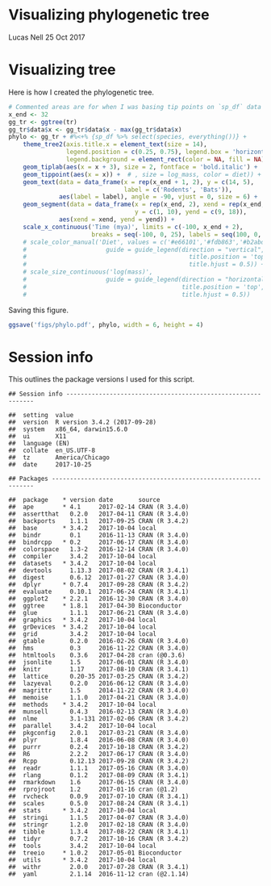 Visualizing phylogenetic tree
================
Lucas Nell
25 Oct 2017

Visualizing tree
================

Here is how I created the phylogenetic tree.

``` r
# Commented areas are for when I was basing tip points on `sp_df` data frame values
x_end <- 32
gg_tr <- ggtree(tr)
gg_tr$data$x <- gg_tr$data$x - max(gg_tr$data$x)
phylo <- gg_tr + #%<+% {sp_df %>% select(species, everything())} +
    theme_tree2(axis.title.x = element_text(size = 14),
                legend.position = c(0.25, 0.75), legend.box = 'horizontal',
                legend.background = element_rect(color = NA, fill = NA)) +
    geom_tiplab(aes(x = x + 3), size = 2, fontface = 'bold.italic') +
    geom_tippoint(aes(x = x)) +  # , size = log_mass, color = diet)) +
    geom_text(data = data_frame(x = rep(x_end + 1, 2), y = c(14, 5), 
                                label = c('Rodents', 'Bats')), 
              aes(label = label), angle = -90, vjust = 0, size = 6) +
    geom_segment(data = data_frame(x = rep(x_end, 2), xend = rep(x_end, 2), 
                                   y = c(1, 10), yend = c(9, 18)), 
              aes(xend = xend, yend = yend)) +
    scale_x_continuous('Time (mya)', limits = c(-100, x_end + 2),
                       breaks = seq(-100, 0, 25), labels = seq(100, 0, -25))# +
    # scale_color_manual('Diet', values = c('#e66101','#fdb863','#b2abd2','#5e3c99'),
    #                      guide = guide_legend(direction = "vertical",
    #                                             title.position = 'top', 
    #                                             title.hjust = 0.5)) +
    # scale_size_continuous('log(mass)', 
    #                      guide = guide_legend(direction = "horizontal",
    #                                           title.position = 'top', 
    #                                           title.hjust = 0.5))
```

Saving this figure.

``` r
ggsave('figs/phylo.pdf', phylo, width = 6, height = 4)
```

Session info
============

This outlines the package versions I used for this script.

    ## Session info -------------------------------------------------------------

    ##  setting  value                       
    ##  version  R version 3.4.2 (2017-09-28)
    ##  system   x86_64, darwin15.6.0        
    ##  ui       X11                         
    ##  language (EN)                        
    ##  collate  en_US.UTF-8                 
    ##  tz       America/Chicago             
    ##  date     2017-10-25

    ## Packages -----------------------------------------------------------------

    ##  package    * version date       source        
    ##  ape        * 4.1     2017-02-14 CRAN (R 3.4.0)
    ##  assertthat   0.2.0   2017-04-11 CRAN (R 3.4.0)
    ##  backports    1.1.1   2017-09-25 CRAN (R 3.4.2)
    ##  base       * 3.4.2   2017-10-04 local         
    ##  bindr        0.1     2016-11-13 CRAN (R 3.4.0)
    ##  bindrcpp   * 0.2     2017-06-17 CRAN (R 3.4.0)
    ##  colorspace   1.3-2   2016-12-14 CRAN (R 3.4.0)
    ##  compiler     3.4.2   2017-10-04 local         
    ##  datasets   * 3.4.2   2017-10-04 local         
    ##  devtools     1.13.3  2017-08-02 CRAN (R 3.4.1)
    ##  digest       0.6.12  2017-01-27 CRAN (R 3.4.0)
    ##  dplyr      * 0.7.4   2017-09-28 CRAN (R 3.4.2)
    ##  evaluate     0.10.1  2017-06-24 CRAN (R 3.4.1)
    ##  ggplot2    * 2.2.1   2016-12-30 CRAN (R 3.4.0)
    ##  ggtree     * 1.8.1   2017-04-30 Bioconductor  
    ##  glue         1.1.1   2017-06-21 CRAN (R 3.4.0)
    ##  graphics   * 3.4.2   2017-10-04 local         
    ##  grDevices  * 3.4.2   2017-10-04 local         
    ##  grid         3.4.2   2017-10-04 local         
    ##  gtable       0.2.0   2016-02-26 CRAN (R 3.4.0)
    ##  hms          0.3     2016-11-22 CRAN (R 3.4.0)
    ##  htmltools    0.3.6   2017-04-28 cran (@0.3.6) 
    ##  jsonlite     1.5     2017-06-01 CRAN (R 3.4.0)
    ##  knitr        1.17    2017-08-10 CRAN (R 3.4.1)
    ##  lattice      0.20-35 2017-03-25 CRAN (R 3.4.2)
    ##  lazyeval     0.2.0   2016-06-12 CRAN (R 3.4.0)
    ##  magrittr     1.5     2014-11-22 CRAN (R 3.4.0)
    ##  memoise      1.1.0   2017-04-21 CRAN (R 3.4.0)
    ##  methods    * 3.4.2   2017-10-04 local         
    ##  munsell      0.4.3   2016-02-13 CRAN (R 3.4.0)
    ##  nlme         3.1-131 2017-02-06 CRAN (R 3.4.2)
    ##  parallel     3.4.2   2017-10-04 local         
    ##  pkgconfig    2.0.1   2017-03-21 CRAN (R 3.4.0)
    ##  plyr         1.8.4   2016-06-08 CRAN (R 3.4.0)
    ##  purrr        0.2.4   2017-10-18 CRAN (R 3.4.2)
    ##  R6           2.2.2   2017-06-17 CRAN (R 3.4.0)
    ##  Rcpp         0.12.13 2017-09-28 CRAN (R 3.4.2)
    ##  readr        1.1.1   2017-05-16 CRAN (R 3.4.0)
    ##  rlang        0.1.2   2017-08-09 CRAN (R 3.4.1)
    ##  rmarkdown    1.6     2017-06-15 CRAN (R 3.4.0)
    ##  rprojroot    1.2     2017-01-16 cran (@1.2)   
    ##  rvcheck      0.0.9   2017-07-10 CRAN (R 3.4.1)
    ##  scales       0.5.0   2017-08-24 CRAN (R 3.4.1)
    ##  stats      * 3.4.2   2017-10-04 local         
    ##  stringi      1.1.5   2017-04-07 CRAN (R 3.4.0)
    ##  stringr      1.2.0   2017-02-18 CRAN (R 3.4.0)
    ##  tibble       1.3.4   2017-08-22 CRAN (R 3.4.1)
    ##  tidyr        0.7.2   2017-10-16 CRAN (R 3.4.2)
    ##  tools        3.4.2   2017-10-04 local         
    ##  treeio     * 1.0.2   2017-05-01 Bioconductor  
    ##  utils      * 3.4.2   2017-10-04 local         
    ##  withr        2.0.0   2017-07-28 CRAN (R 3.4.1)
    ##  yaml         2.1.14  2016-11-12 cran (@2.1.14)
